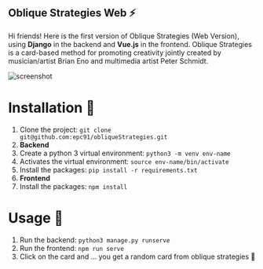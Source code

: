 ## Oblique Strategies Web ⚡

Hi friends! Here is the first version of Oblique Strategies (Web Version), using **Django** in the backend and **Vue.js** in the frontend. Oblique Strategies is a card-based method for promoting creativity jointly created by musician/artist Brian Eno and multimedia artist Peter Schmidt. 

![screenshot](https://user-images.githubusercontent.com/86374599/130698534-53f8a304-71da-4c98-894a-09ed6cbc0f69.png)

# Installation 🌱
1. Clone the project: `git clone git@github.com:epc91/obliqueStrategies.git`
2. **Backend**
4. Create a python 3 virtual environment: `python3 -m venv env-name`
5. Activates the virtual environment: `source env-name/bin/activate`
6. Install the packages: `pip install -r requirements.txt`
7. **Frontend**
8. Install the packages: `npm install`

# Usage 🔭
1. Run the backend: `python3 manage.py runserve`
2. Run the frontend: `npm run serve`
3. Click on the card and ... you get a random card from oblique strategies 👋
